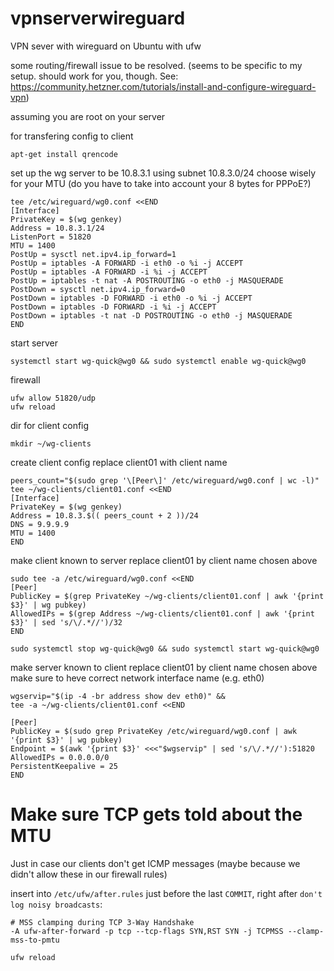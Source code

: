 # vpnserverwireguard
VPN sever with wireguard on Ubuntu with ufw

some routing/firewall issue to be resolved. (seems to be specific to my setup. should work for you, though. See: https://community.hetzner.com/tutorials/install-and-configure-wireguard-vpn)

assuming you are root on your server


for transfering config to client
```
apt-get install qrencode
```

set up the wg server to be 10.8.3.1 using subnet 10.8.3.0/24
choose wisely for your MTU (do you have to take into account your 8 bytes for PPPoE?)
```
tee /etc/wireguard/wg0.conf <<END
[Interface]
PrivateKey = $(wg genkey)
Address = 10.8.3.1/24
ListenPort = 51820
MTU = 1400
PostUp = sysctl net.ipv4.ip_forward=1
PostUp = iptables -A FORWARD -i eth0 -o %i -j ACCEPT
PostUp = iptables -A FORWARD -i %i -j ACCEPT
PostUp = iptables -t nat -A POSTROUTING -o eth0 -j MASQUERADE
PostDown = sysctl net.ipv4.ip_forward=0
PostDown = iptables -D FORWARD -i eth0 -o %i -j ACCEPT
PostDown = iptables -D FORWARD -i %i -j ACCEPT
PostDown = iptables -t nat -D POSTROUTING -o eth0 -j MASQUERADE
END
```

start server
```
systemctl start wg-quick@wg0 && sudo systemctl enable wg-quick@wg0
```

firewall
```
ufw allow 51820/udp
ufw reload
```

dir for client config
```
mkdir ~/wg-clients
```

create client config
replace client01 with client name
```
peers_count="$(sudo grep '\[Peer\]' /etc/wireguard/wg0.conf | wc -l)"
tee ~/wg-clients/client01.conf <<END
[Interface]
PrivateKey = $(wg genkey)
Address = 10.8.3.$(( peers_count + 2 ))/24
DNS = 9.9.9.9
MTU = 1400
END
```

make client known to server
replace client01 by client name chosen above
```
sudo tee -a /etc/wireguard/wg0.conf <<END
[Peer]
PublicKey = $(grep PrivateKey ~/wg-clients/client01.conf | awk '{print $3}' | wg pubkey)
AllowedIPs = $(grep Address ~/wg-clients/client01.conf | awk '{print $3}' | sed 's/\/.*//')/32
END
```
```
sudo systemctl stop wg-quick@wg0 && sudo systemctl start wg-quick@wg0
```

make server known to client
replace client01 by client name chosen above
make sure to heve correct network interface name (e.g. eth0)
```
wgservip="$(ip -4 -br address show dev eth0)" &&
tee -a ~/wg-clients/client01.conf <<END

[Peer]
PublicKey = $(sudo grep PrivateKey /etc/wireguard/wg0.conf | awk '{print $3}' | wg pubkey)
Endpoint = $(awk '{print $3}' <<<"$wgservip" | sed 's/\/.*//'):51820
AllowedIPs = 0.0.0.0/0
PersistentKeepalive = 25
END
```

# Make sure TCP gets told about the MTU
Just in case our clients don't get ICMP messages (maybe because we didn't allow these in our firewall rules)  

insert into `/etc/ufw/after.rules` just before the last `COMMIT`, right after `don't log noisy broadcasts`: 

```
# MSS clamping during TCP 3-Way Handshake
-A ufw-after-forward -p tcp --tcp-flags SYN,RST SYN -j TCPMSS --clamp-mss-to-pmtu
```

```
ufw reload
```
